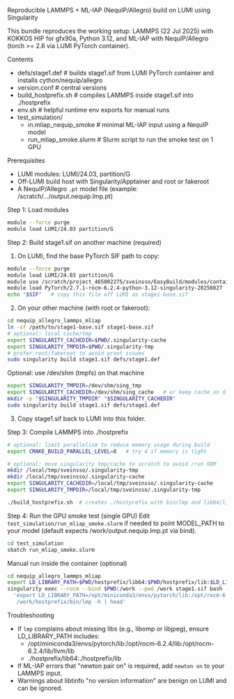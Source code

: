 Reproducible LAMMPS + ML-IAP (NequIP/Allegro) build on LUMI using Singularity

This bundle reproduces the working setup: LAMMPS (22 Jul 2025) with KOKKOS HIP for gfx90a, Python 3.12, and ML-IAP with NequIP/Allegro (torch >= 2.6 via LUMI PyTorch container).

Contents
- defs/stage1.def            # builds stage1.sif from LUMI PyTorch container and installs cython/nequip/allegro
- version.conf               # central versions
- build_hostprefix.sh        # compiles LAMMPS inside stage1.sif into ./hostprefix
- env.sh                     # helpful runtime env exports for manual runs
- test_simulation/
  - in.mliap_nequip_smoke    # minimal ML-IAP input using a NequIP model
  - run_mliap_smoke.slurm    # Slurm script to run the smoke test on 1 GPU

Prerequisites
- LUMI modules: LUMI/24.03, partition/G
- Off-LUMI build host with Singularity/Apptainer and root or fakeroot
- A NequIP/Allegro `.pt` model file (example: /scratch/.../output.nequip.lmp.pt)

Step 1: Load modules
```bash
module --force purge
module load LUMI/24.03 partition/G
```

Step 2: Build stage1.sif on another machine (required)
1) On LUMI, find the base PyTorch SIF path to copy:
```bash
module --force purge
module load LUMI/24.03 partition/G
module use /scratch/project_465002275/sveinsso/EasyBuild/modules/container
module load PyTorch/2.7.1-rocm-6.2.4-python-3.12-singularity-20250827
echo "$SIF"   # copy this file off LUMI as stage1-base.sif
```

2) On your other machine (with root or fakeroot):
```bash
cd nequip_allegro_lammps_mliap
ln -sf /path/to/stage1-base.sif stage1-base.sif
# optional: local cache/tmp
export SINGULARITY_CACHEDIR=$PWD/.singularity-cache
export SINGULARITY_TMPDIR=$PWD/.singularity-tmp
# prefer root/fakeroot to avoid proot issues
sudo singularity build stage1.sif defs/stage1.def
```

Optional: use /dev/shm (tmpfs) on that machine
```bash
export SINGULARITY_TMPDIR=/dev/shm/sing_tmp
export SINGULARITY_CACHEDIR=/dev/shm/sing_cache   # or keep cache on disk if downloads are large
mkdir -p "$SINGULARITY_TMPDIR" "$SINGULARITY_CACHEDIR"
sudo singularity build stage1.sif defs/stage1.def
```

3) Copy stage1.sif back to LUMI into this folder.

Step 3: Compile LAMMPS into ./hostprefix
```bash
# optional: limit parallelism to reduce memory usage during build
export CMAKE_BUILD_PARALLEL_LEVEL=8   # try 4 if memory is tight

# optional: move singularity tmp/cache to scratch to avoid /run OOM
mkdir /local/tmp/sveinsso/.singularity-tmp
mkdir /local/tmp/sveinsso/.singularity-cache
export SINGULARITY_CACHEDIR=/local/tmp/sveinsso/.singularity-cache
export SINGULARITY_TMPDIR=/local/tmp/sveinsso/.singularity-tmp

./build_hostprefix.sh  # creates ./hostprefix with bin/lmp and lib64/liblammps.so
```

Step 4: Run the GPU smoke test (single GPU)
Edit `test_simulation/run_mliap_smoke.slurm` if needed to point MODEL_PATH to your model (default expects /work/output.nequip.lmp.pt via bind).
```bash
cd test_simulation
sbatch run_mliap_smoke.slurm
```

Manual run inside the container (optional)
```bash
cd nequip_allegro_lammps_mliap
export LD_LIBRARY_PATH=$PWD/hostprefix/lib64:$PWD/hostprefix/lib:$LD_LIBRARY_PATH
singularity exec --rocm --bind $PWD:/work --pwd /work stage1.sif bash -lc \
  'export LD_LIBRARY_PATH=/opt/miniconda3/envs/pytorch/lib:/opt/rocm-6.2.4/lib:/opt/rocm-6.2.4/lib/llvm/lib:/work/hostprefix/lib64:/work/hostprefix/lib:$LD_LIBRARY_PATH; \
   /work/hostprefix/bin/lmp -h | head'
```

Troubleshooting
- If `lmp` complains about missing libs (e.g., libomp or libjpeg), ensure LD_LIBRARY_PATH includes:
  - /opt/miniconda3/envs/pytorch/lib:/opt/rocm-6.2.4/lib:/opt/rocm-6.2.4/lib/llvm/lib
  - ./hostprefix/lib64:./hostprefix/lib
- If ML-IAP errors that "newton pair on" is required, add `newton on` to your LAMMPS input.
- Warnings about libtinfo "no version information" are benign on LUMI and can be ignored.


